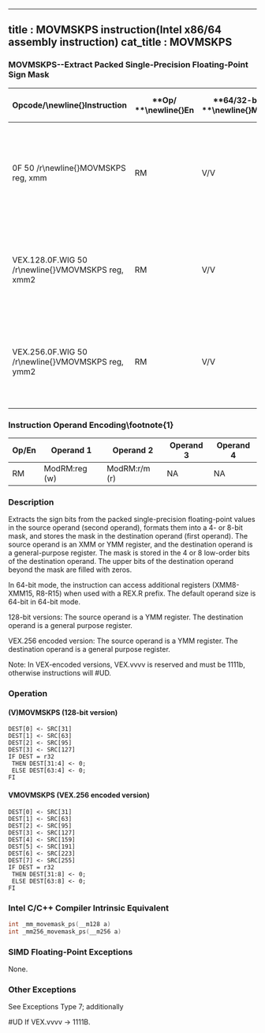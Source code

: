 ----------------------------
title : MOVMSKPS instruction(Intel x86/64 assembly instruction)
cat_title : MOVMSKPS
----------------------------
### MOVMSKPS--Extract Packed Single-Precision Floating-Point Sign Mask


|**Opcode/**\newline{}**Instruction**|**Op/ **\newline{}**En**|**64/32-bit **\newline{}**Mode**|**CPUID **\newline{}**Feature **\newline{}**Flag**|**Description**|
|------------------------------------|------------------------|--------------------------------|--------------------------------------------------|---------------|
|0F 50 /r\newline{}MOVMSKPS reg, xmm|RM|V/V|SSE|Extract 4-bit sign mask from xmm and store in reg. The upper bits of r32 or r64 are filled with zeros.|
|VEX.128.0F.WIG 50 /r\newline{}VMOVMSKPS reg, xmm2|RM|V/V|AVX|Extract 4-bit sign mask from xmm2 and store in reg. The upper bits of r32 or r64 are zeroed.|
|VEX.256.0F.WIG 50 /r\newline{}VMOVMSKPS reg, ymm2|RM|V/V|AVX|Extract 8-bit sign mask from ymm2 and store in reg. The upper bits of r32 or r64 are zeroed.|
### Instruction Operand Encoding\footnote{1}


|Op/En|Operand 1|Operand 2|Operand 3|Operand 4|
|-----|---------|---------|---------|---------|
|RM|ModRM:reg (w)|ModRM:r/m (r)|NA|NA|
### Description


Extracts the sign bits from the packed single-precision floating-point values in the source operand (second operand), formats them into a 4- or 8-bit mask, and stores the mask in the destination operand (first operand). The source operand is an XMM or YMM register, and the destination operand is a general-purpose register. The mask is stored in the 4 or 8 low-order bits of the destination operand. The upper bits of the destination operand beyond the mask are filled with zeros.

In 64-bit mode, the instruction can access additional registers (XMM8-XMM15, R8-R15) when used with a REX.R prefix. The default operand size is 64-bit in 64-bit mode.

128-bit versions: The source operand is a YMM register. The destination operand is a general purpose register. 

VEX.256 encoded version: The source operand is a YMM register. The destination operand is a general purpose register. 

Note: In VEX-encoded versions, VEX.vvvv is reserved and must be 1111b, otherwise instructions will #UD.


### Operation
#### (V)MOVMSKPS (128-bit version)
```info-verb
DEST[0] <-  SRC[31]
DEST[1]  <- SRC[63]
DEST[2]  <- SRC[95]
DEST[3]  <- SRC[127]
IF DEST = r32
 THEN DEST[31:4] <-  0;
 ELSE DEST[63:4] <-  0;
FI
```
#### VMOVMSKPS (VEX.256 encoded version)
```info-verb
DEST[0] <-  SRC[31]
DEST[1] <-  SRC[63]
DEST[2]  <- SRC[95]
DEST[3]  <- SRC[127]
DEST[4]  <- SRC[159]
DEST[5] <-  SRC[191]
DEST[6] <-  SRC[223]
DEST[7] <-  SRC[255]
IF DEST = r32
 THEN DEST[31:8]  <- 0;
 ELSE DEST[63:8] <-  0;
FI
```

### Intel C/C++ Compiler Intrinsic Equivalent

```cpp
int _mm_movemask_ps(__m128 a)
int _mm256_movemask_ps(__m256 a)
```
### SIMD Floating-Point Exceptions


None.

### Other Exceptions


See Exceptions Type 7; additionally

#UD  If VEX.vvvv  -> 1111B.

